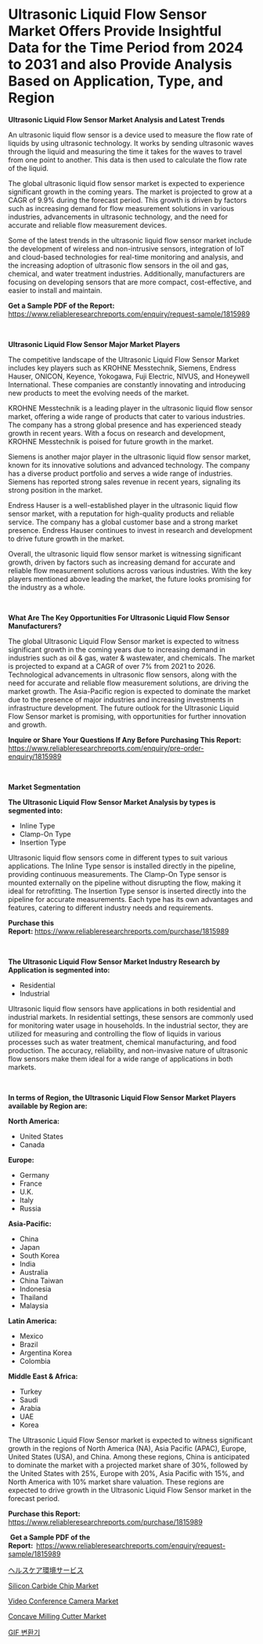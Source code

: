 <p><h1>Ultrasonic Liquid Flow Sensor Market Offers Provide Insightful Data for the Time Period from 2024 to 2031 and also Provide Analysis Based on Application, Type, and Region</h1></p><p><strong>Ultrasonic Liquid Flow Sensor Market Analysis and Latest Trends</strong></p>
<p><p>An ultrasonic liquid flow sensor is a device used to measure the flow rate of liquids by using ultrasonic technology. It works by sending ultrasonic waves through the liquid and measuring the time it takes for the waves to travel from one point to another. This data is then used to calculate the flow rate of the liquid.</p><p>The global ultrasonic liquid flow sensor market is expected to experience significant growth in the coming years. The market is projected to grow at a CAGR of 9.9% during the forecast period. This growth is driven by factors such as increasing demand for flow measurement solutions in various industries, advancements in ultrasonic technology, and the need for accurate and reliable flow measurement devices.</p><p>Some of the latest trends in the ultrasonic liquid flow sensor market include the development of wireless and non-intrusive sensors, integration of IoT and cloud-based technologies for real-time monitoring and analysis, and the increasing adoption of ultrasonic flow sensors in the oil and gas, chemical, and water treatment industries. Additionally, manufacturers are focusing on developing sensors that are more compact, cost-effective, and easier to install and maintain.</p></p>
<p><strong>Get a Sample PDF of the Report:&nbsp;</strong> <a href="https://www.reliableresearchreports.com/enquiry/request-sample/1815989">https://www.reliableresearchreports.com/enquiry/request-sample/1815989</a></p>
<p>&nbsp;</p>
<p><strong>Ultrasonic Liquid Flow Sensor Major Market Players</strong></p>
<p><p>The competitive landscape of the Ultrasonic Liquid Flow Sensor Market includes key players such as KROHNE Messtechnik, Siemens, Endress Hauser, ONICON, Keyence, Yokogawa, Fuji Electric, NIVUS, and Honeywell International. These companies are constantly innovating and introducing new products to meet the evolving needs of the market.</p><p>KROHNE Messtechnik is a leading player in the ultrasonic liquid flow sensor market, offering a wide range of products that cater to various industries. The company has a strong global presence and has experienced steady growth in recent years. With a focus on research and development, KROHNE Messtechnik is poised for future growth in the market.</p><p>Siemens is another major player in the ultrasonic liquid flow sensor market, known for its innovative solutions and advanced technology. The company has a diverse product portfolio and serves a wide range of industries. Siemens has reported strong sales revenue in recent years, signaling its strong position in the market.</p><p>Endress Hauser is a well-established player in the ultrasonic liquid flow sensor market, with a reputation for high-quality products and reliable service. The company has a global customer base and a strong market presence. Endress Hauser continues to invest in research and development to drive future growth in the market.</p><p>Overall, the ultrasonic liquid flow sensor market is witnessing significant growth, driven by factors such as increasing demand for accurate and reliable flow measurement solutions across various industries. With the key players mentioned above leading the market, the future looks promising for the industry as a whole.</p></p>
<p>&nbsp;</p>
<p><strong>What Are The Key Opportunities For Ultrasonic Liquid Flow Sensor Manufacturers?</strong></p>
<p><p>The global Ultrasonic Liquid Flow Sensor market is expected to witness significant growth in the coming years due to increasing demand in industries such as oil & gas, water & wastewater, and chemicals. The market is projected to expand at a CAGR of over 7% from 2021 to 2026. Technological advancements in ultrasonic flow sensors, along with the need for accurate and reliable flow measurement solutions, are driving the market growth. The Asia-Pacific region is expected to dominate the market due to the presence of major industries and increasing investments in infrastructure development. The future outlook for the Ultrasonic Liquid Flow Sensor market is promising, with opportunities for further innovation and growth.</p></p>
<p><strong>Inquire or Share Your Questions If Any Before Purchasing This Report:</strong> <a href="https://www.reliableresearchreports.com/enquiry/pre-order-enquiry/1815989">https://www.reliableresearchreports.com/enquiry/pre-order-enquiry/1815989</a></p>
<p>&nbsp;</p>
<p><strong>Market Segmentation</strong></p>
<p><strong>The Ultrasonic Liquid Flow Sensor Market Analysis by types is segmented into:</strong></p>
<p><ul><li>Inline Type</li><li>Clamp-On Type</li><li>Insertion Type</li></ul></p>
<p><p>Ultrasonic liquid flow sensors come in different types to suit various applications. The Inline Type sensor is installed directly in the pipeline, providing continuous measurements. The Clamp-On Type sensor is mounted externally on the pipeline without disrupting the flow, making it ideal for retrofitting. The Insertion Type sensor is inserted directly into the pipeline for accurate measurements. Each type has its own advantages and features, catering to different industry needs and requirements.</p></p>
<p><strong>Purchase this Report:&nbsp;</strong><a href="https://www.reliableresearchreports.com/purchase/1815989">https://www.reliableresearchreports.com/purchase/1815989</a></p>
<p>&nbsp;</p>
<p><strong>The Ultrasonic Liquid Flow Sensor Market Industry Research by Application is segmented into:</strong></p>
<p><ul><li>Residential</li><li>Industrial</li></ul></p>
<p><p>Ultrasonic liquid flow sensors have applications in both residential and industrial markets. In residential settings, these sensors are commonly used for monitoring water usage in households. In the industrial sector, they are utilized for measuring and controlling the flow of liquids in various processes such as water treatment, chemical manufacturing, and food production. The accuracy, reliability, and non-invasive nature of ultrasonic flow sensors make them ideal for a wide range of applications in both markets.</p></p>
<p>&nbsp;</p>
<p><strong>In terms of Region, the Ultrasonic Liquid Flow Sensor Market Players available by Region are:</strong></p>
<p>
    <p> <strong> North America: </strong>
        <ul>
            <li>United States</li>
            <li>Canada</li>
        </ul>
        </p> 
    <p> <strong> Europe: </strong>
        <ul>
            <li>Germany</li>
            <li>France</li>
            <li>U.K.</li>
            <li>Italy</li>
            <li>Russia</li>
        </ul>
        </p> 
    <p> <strong> Asia-Pacific: </strong>
        <ul>
            <li>China</li>
            <li>Japan</li>
            <li>South Korea</li>
            <li>India</li>
            <li>Australia</li>
            <li>China Taiwan</li>
            <li>Indonesia</li>
            <li>Thailand</li>
            <li>Malaysia</li>
        </ul>
        </p> 
    <p> <strong> Latin America: </strong>
        <ul>
            <li>Mexico</li>
            <li>Brazil</li>
            <li>Argentina Korea</li>
            <li>Colombia</li>
        </ul>
        </p> 
    <p> <strong> Middle East & Africa: </strong>
        <ul>
            <li>Turkey</li>
            <li>Saudi</li>
            <li>Arabia</li>
            <li>UAE</li>
            <li>Korea</li>
        </ul>
    </p>
    </p>
<p><p>The Ultrasonic Liquid Flow Sensor market is expected to witness significant growth in the regions of North America (NA), Asia Pacific (APAC), Europe, United States (USA), and China. Among these regions, China is anticipated to dominate the market with a projected market share of 30%, followed by the United States with 25%, Europe with 20%, Asia Pacific with 15%, and North America with 10% market share valuation. These regions are expected to drive growth in the Ultrasonic Liquid Flow Sensor market in the forecast period.</p></p>
<p><strong>Purchase this Report: </strong><a href="https://www.reliableresearchreports.com/purchase/1815989">https://www.reliableresearchreports.com/purchase/1815989</a></p>
<p>&nbsp;<strong>Get a Sample PDF of the Report:&nbsp;&nbsp;</strong><a href="https://www.reliableresearchreports.com/enquiry/request-sample/1815989">https://www.reliableresearchreports.com/enquiry/request-sample/1815989</a></p>
<p><strong></strong></p>
<p><p><a href="https://github.com/avwofrml53535/Market-Research-Report-List-1/blob/main/579393410354.md">ヘルスケア環境サービス</a></p><p><a href="https://github.com/jj19131/Market-Research-Report-List-2/blob/main/silicon-carbide-chip-market.md">Silicon Carbide Chip Market</a></p><p><a href="https://github.com/marloy8/Market-Research-Report-List-3/blob/main/video-conference-camera-market.md">Video Conference Camera Market</a></p><p><a href="https://view.publitas.com/reportprime-1/insights-into-concave-milling-cutter-market-size-analysing-market-share-trends-and-growth-from-2024-to-2031/">Concave Milling Cutter Market</a></p><p><a href="https://github.com/lzuwsfreyoq70/Market-Research-Report-List-1/blob/main/40259999629.md">GIF 변환기</a></p></p>
